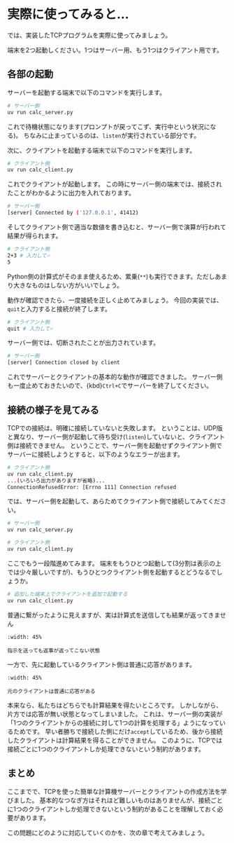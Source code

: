 # 実際に使ってみると…

では、実装したTCPプログラムを実際に使ってみましょう。

端末を2つ起動しください。1つはサーバー用、もう1つはクライアント用です。

## 各部の起動

サーバーを起動する端末で以下のコマンドを実行します。

```bash
# サーバー側
uv run calc_server.py
```

これで待機状態になります(プロンプトが戻ってこず、実行中という状況になる)。
ちなみに止まっているのは、`listen`が実行されている部分です。

次に、クライアントを起動する端末で以下のコマンドを実行します。

```bash
# クライアント側
uv run calc_client.py
```

これでクライアントが起動します。
この時にサーバー側の端末では、接続されたことがわかるように出力を入れております。

```bash
# サーバー側
[server] Connected by ('127.0.0.1', 41412)
```

そしてクライアント側で適当な数値を書き込むと、サーバー側で演算が行われて結果が得られます。

```bash
# クライアント側
2+3 # 入力して⏎
5
```

Python側の計算式がそのまま使えるため、累乗(`**`)も実行できます。ただしあまり大きなものはしない方がいいでしょう。

動作が確認できたら、一度接続を正しく止めてみましょう。
今回の実装では、`quit`と入力すると接続が終了します。

```bash
# クライアント側
quit # 入力して⏎
```

サーバー側では、切断されたことが出力されています。

```bash
# サーバー側
[server] Connection closed by client
```

これでサーバーとクライアントの基本的な動作が確認できました。
サーバー側も一度止めておきたいので、{kbd}`Ctrl+C`でサーバーを終了してください。

## 接続の様子を見てみる

TCPでの接続は、明確に接続していないと失敗します。
ということは、UDP版と異なり、サーバー側が起動して待ち受け(`listen`)していないと、クライアント側は接続できません。
ということで、サーバー側を起動せずクライアント側でサーバーに接続しようとすると、以下のようなエラーが出ます。

```bash
# クライアント側
uv run calc_client.py
...(いろいろ出力がありますが省略)...
ConnectionRefusedError: [Errno 111] Connection refused
```

では、サーバー側を起動して、あらためてクライアント側で接続してみてください。

```bash
# サーバー側
uv run calc_server.py
```

```bash
# クライアント側
uv run calc_client.py
```

ここでもう一段階進めてみます。
端末をもうひとつ起動して(3分割は表示の上では少々厳しいですが)、もうひとつクライアント側を起動するとどうなるでしょうか。

```bash
# 追加した端末上でクライアントを追加で起動する
uv run calc_client.py
```

普通に繋がったように見えますが、実は計算式を送信しても結果が返ってきません

```{figure} images/send-and-wait.png
:width: 45%

指示を送っても返事が返ってこない状態
```

一方で、先に起動しているクライアント側は普通に応答があります。

```{figure} images/send-and-reply.png
:width: 45%

元のクライアントは普通に応答がある
```

本来なら、私たちはどちらでも計算結果を得たいところです。
しかしながら、片方では応答が無い状態となってしまいました。
これは、サーバー側の実装が「1つのクライアントからの接続に対して1つの計算を処理する」ようになっているためです。
早い者勝ちで接続した側にだけ`accept`しているため、後から接続したクライアントは計算結果を得ることができません。
このように、TCPでは接続ごとに1つのクライアントしか処理できないという制約があります。

## まとめ

ここまでで、TCPを使った簡単な計算機サーバーとクライアントの作成方法を学びました。
基本的なつなぎ方はそれほど難しいものはありませんが、接続ごとに1つのクライアントしか処理できないという制約があることを理解しておく必要があります。

この問題にどのように対応していくのかを、次の章で考えてみましょう。
